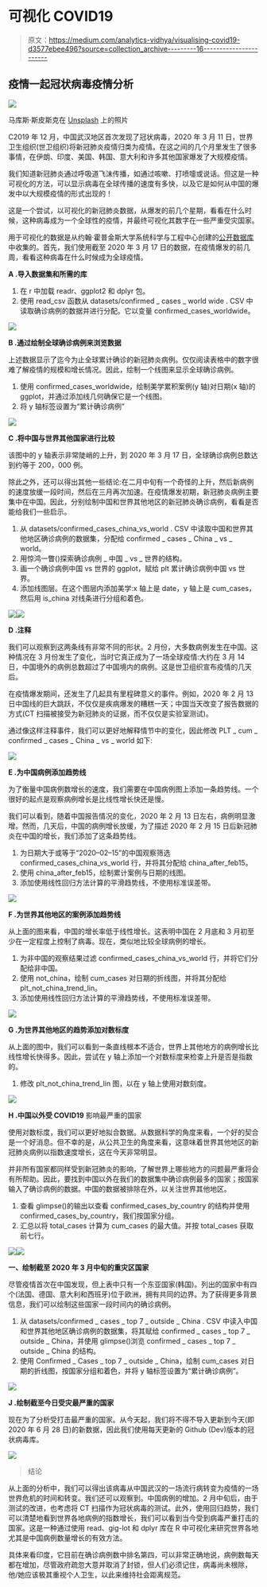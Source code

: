 # 可视化 COVID19

> 原文：<https://medium.com/analytics-vidhya/visualising-covid19-d3577ebee496?source=collection_archive---------16----------------------->

## 疫情一起冠状病毒疫情分析

![](img/218761e7f845df164476afab2e62220c.png)

马库斯·斯皮斯克在 [Unsplash](https://unsplash.com?utm_source=medium&utm_medium=referral) 上的照片

C2019 年 12 月，中国武汉地区首次发现了冠状病毒，2020 年 3 月 11 日，世界卫生组织(世卫组织)将新冠肺炎疫情归类为疫情。在这之间的几个月里发生了很多事情，在伊朗、印度、美国、韩国、意大利和许多其他国家爆发了大规模疫情。

我们知道新冠肺炎通过呼吸道飞沫传播，如通过咳嗽、打喷嚏或说话。但这是一种可视化的方法，可以显示病毒在全球传播的速度有多快，以及它是如何从中国的爆发中以大规模疫情的形式出现的！

这是一个尝试，以可视化的新冠肺炎数据，从爆发的前几个星期，看看在什么时候，这种病毒成为一个全球性的疫情，并最终可视化其数字在一些严重受灾国家。

用于可视化的数据是从约翰·霍普金斯大学系统科学与工程中心创建的[公开数据库](https://github.com/RamiKrispin/coronavirus)中收集的。首先，我们使用截至 2020 年 3 月 17 日的数据，在疫情爆发的前几周，看看这种病毒在什么时候成为全球疫情。

**A .导入数据集和所需的库**

1.  在 r 中加载 readr、ggplot2 和 dplyr 包。
2.  使用 read_csv 函数从 datasets/confirmed _ cases _ world wide . CSV 中读取确诊病例的数据并进行分配。它以变量 confirmed_cases_worldwide。

![](img/8d6e07f9e3f712a130892e0e5e4ea51b.png)

**B .通过绘制全球确诊病例来浏览数据**

上述数据显示了迄今为止全球累计确诊的新冠肺炎病例。仅仅阅读表格中的数字很难了解疫情的规模和增长情况。因此，绘制一个线图来显示全球确诊病例。

1.  使用 confirmed_cases_worldwide，绘制美学累积案例(y 轴)对日期(x 轴)的 ggplot，并通过添加线几何确保它是一个线图。
2.  将 y 轴标签设置为“累计确诊病例”

![](img/3cf98abe1904788c720961a667c19fff.png)

**C .将中国与世界其他国家进行比较**

该图中的 y 轴表示非常陡峭的上升，到 2020 年 3 月 17 日，全球确诊病例总数达到约等于 200，000 例。

除此之外，还可以得出其他一些结论:在二月中旬有一个奇怪的上升，然后新病例的速度放缓一段时间，然后在三月再次加速。在疫情爆发初期，新冠肺炎病例主要集中在中国。因此，分别绘制中国和世界其他地区的新冠肺炎确诊病例，看看是否能给我们一些启示。

1.  从 datasets/confirmed_cases_china_vs_world . CSV 中读取中国和世界其他地区确诊病例的数据集，分配给 confirmed _ cases _ China _ vs _ world。
2.  用惊鸿一瞥()探索确诊病例 _ 中国 _ vs _ 世界的结构。
3.  画一个确诊病例中国 vs 世界的 ggplot，赋给 plt 累计确诊病例中国 vs 世界。
4.  添加线图层。在这个图层内添加美学:x 轴上是 date，y 轴上是 cum_cases，然后用 is_china 对线条进行分组和着色。

![](img/5d9ceb0fa183721caeea7400a5dc65ee.png)![](img/70cf513d8dd458b9684e8d9ea1374dc9.png)

**D .注释**

我们可以观察到这两条线有非常不同的形状。2 月份，大多数病例发生在中国。这种情况在 3 月份发生了变化，当时它真正成为了一场全球疫情:大约在 3 月 14 日，中国境外的病例总数超过了中国境内的病例。这是世卫组织宣布疫情的几天后。

在疫情爆发期间，还发生了几起具有里程碑意义的事件。例如，2020 年 2 月 13 日中国线的巨大跳跃，不仅仅是疾病爆发的糟糕一天；中国当天改变了报告数据的方式(CT 扫描被接受为新冠肺炎的证据，而不仅仅是实验室测试)。

通过像这样注释事件，我们可以更好地解释情节中的变化，因此修改 PLT _ cum _ confirmed _ cases _ China _ vs _ world 如下:

![](img/82a4e52d521cf059162ea010cde2fa22.png)

**E .为中国病例添加趋势线**

为了衡量中国病例数增长的速度，我们需要在中国病例图上添加一条趋势线。一个很好的起点是观察病例增长是比线性增长快还是慢。

我们可以看到，随着中国报告情况的变化，2020 年 2 月 13 日左右，病例明显激增。然而，几天后，中国的病例增长放缓，为了描述 2020 年 2 月 15 日后新冠肺炎在中国的增长，我们添加了这条趋势线。

1.  为日期大于或等于“2020–02–15”的中国观察筛选 confirmed_cases_china_vs_world 行，并将其分配给 china_after_feb15。
2.  使用 china_after_feb15，绘制累计案例与日期的线图。
3.  添加使用线性回归方法计算的平滑趋势线，不使用标准误差带。

![](img/7b11eff028f16ec3668708f6f39b09ef.png)

**F .为世界其他地区的案例添加趋势线**

从上面的图来看，中国的增长率低于线性增长。这表明中国在 2 月底和 3 月初至少在一定程度上控制了病毒。现在，类似地比较全球病例的增长。

1.  为非中国的观察结果过滤 confirmed_cases_china_vs_world 行，并将它们分配给非中国。
2.  使用 not_china，绘制 cum_cases 对日期的折线图，并将其分配给 plt_not_china_trend_lin。
3.  添加使用线性回归方法计算的平滑趋势线，不使用标准误差带。

![](img/9b0a2e0715bf62c0ae5d75f29ebe46d0.png)

**G .为世界其他地区的趋势添加对数标度**

从上面的图中，我们可以看到一条直线根本不适合，世界上其他地方的病例增长比线性增长快得多。因此，尝试在 y 轴上添加一个对数标度来检查上升是否是指数的。

1.  修改 plt_not_china_trend_lin 图，以在 y 轴上使用对数刻度。

![](img/d3525730db8532992aa4550933eccae4.png)

**H .中国以外受 COVID19** 影响最严重的国家

使用对数标度，我们可以更好地拟合数据。从数据科学的角度来看，一个好的契合是一个好消息。但不幸的是，从公共卫生的角度来看，这意味着世界其他地区的新冠肺炎病例以指数速度增长，这在今天非常明显。

并非所有国家都同样受到新冠肺炎的影响，了解世界上哪些地方的问题最严重将会有所帮助。因此，要找到中国以外在我们的数据集中确诊病例最多的国家；按国家输入了确诊病例的数据。中国的数据被排除在外，以关注世界其他地区。

1.  查看 glimpse()的输出以查看 confirmed_cases_by_country 的结构并使用 confirmed_cases_by_country，我们按国家分组。
2.  汇总以将 total_cases 计算为 cum_cases 的最大值。并按 total_cases 获取前七行。

![](img/51fdb65e70cc7d616f5acb04d09d4712.png)![](img/b5e5ff61e985ffd7845eabd8568c83e0.png)

**一、绘制截至 2020 年 3 月中旬的重灾区国家**

尽管疫情首次在中国发现，但上表中只有一个东亚国家(韩国)。列出的国家中有四个(法国、德国、意大利和西班牙)位于欧洲，拥有共同的边界。为了获得更多背景信息，我们可以绘制这些国家一段时间内的确诊病例。

1.  从 datasets/confirmed _ cases _ top 7 _ outside _ China . CSV 中读入中国和世界其他地区确诊病例的数据集，将其赋给 confirmed _ cases _ top 7 _ outside _ China，并使用 glimpse()浏览 confirmed _ cases _ top 7 _ outside _ China 的结构。
2.  使用 Confirmed _ Cases _ top 7 _ outside _ China，绘制 cum_cases 对日期的折线图，按国家分组和着色，并将 y 轴标签设置为“累计确诊病例”。

![](img/ae110eedfbee5d76c6c18a0beb284a10.png)

**J .绘制截至今日受灾最严重的国家**

现在为了分析受打击最严重的国家。从今天起，我们将不得不导入更新到今天(即 2020 年 6 月 28 日)的新数据，因此我们使用每天更新的 Github (Dev)版本的冠状病毒库。

![](img/10048a89771c5f8bf63829a4a2ffbd2d.png)

> 结论

从上面的分析中，我们可以得出该病毒从中国武汉的一场流行病转变为疫情的一场世界危机的时间和转变。我们还可以观察到。中国病例的增加。2 月中旬后，由于测试的改进，也考虑将 CT 扫描作为冠状病毒的测试。此外，使用回归趋势，我们可以清楚地看到世界各地病例的指数增长，我们可以看到当今受到病毒严重打击的国家。这是一种通过使用 read、gig-lot 和 dplyr 库在 R 中可视化来研究世界各地尤其是中国病例数量增长的有效方法。

具体来看印度，它目前在确诊病例数中排名第四，可以非常正确地说，病例数每天都在增加，尽管政府疏忽大意并取消了封锁，但人们必须记住，病毒尚未根除，他/她应该极其重视个人卫生，以此来维持社会距离规范。